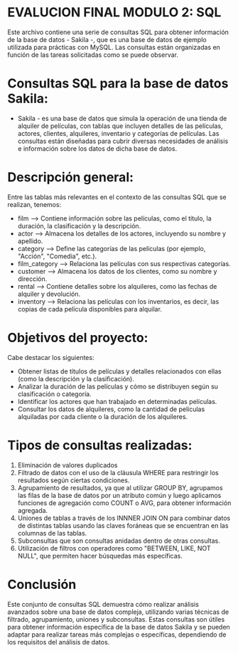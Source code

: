 
# EVALUCION FINAL MODULO 2: SQL

Este archivo contiene una serie de consultas SQL para obtener información de la base de datos - Sakila -, que es una base de datos de ejemplo utilizada para prácticas con MySQL. Las consultas están organizadas en función de las tareas solicitadas como se puede observar. 


# Consultas SQL para la base de datos Sakila:

- Sakila - es una base de datos que simula la operación de una tienda de alquiler de películas, con tablas que incluyen detalles de las películas, actores, clientes, alquileres, inventario y categorías de películas. Las consultas están diseñadas para cubrir diversas necesidades de análisis e información sobre los datos de dicha base de datos.

# Descripción general:

Entre las tablas más relevantes en el contexto de las consultas SQL que se realizan, tenemos:

- film --> Contiene información sobre las películas, como el título, la duración, la clasificación y la descripción.
- actor --> Almacena los detalles de los actores, incluyendo su nombre y apellido.
- category --> Define las categorías de las películas (por ejemplo, "Acción", "Comedia", etc.).
- film_category --> Relaciona las películas con sus respectivas categorías.
- customer --> Almacena los datos de los clientes, como su nombre y dirección.
- rental --> Contiene detalles sobre los alquileres, como las fechas de alquiler y devolución.
- inventory --> Relaciona las películas con los inventarios, es decir, las copias de cada película disponibles para alquilar.

# Objetivos del proyecto:

Cabe destacar los siguientes:

- Obtener listas de títulos de películas y detalles relacionados con ellas (como la descripción y la clasificación).
- Analizar la duración de las películas y cómo se distribuyen según su clasificación o categoría.
- Identificar los actores que han trabajado en determinadas películas.
- Consultar los datos de alquileres, como la cantidad de películas alquiladas por cada cliente o la duración de los alquileres.

# Tipos de consultas realizadas:

1. Eliminación de valores duplicados
2. Filtrado de datos con el uso de la cláusula WHERE para restringir los resultados según ciertas condiciones.
3. Agrupamiento de resultados, ya que al utilizar GROUP BY, agrupamos las filas de la base de datos por un atributo común y luego aplicamos funciones de agregación como COUNT o AVG, para obtener información agregada.
4. Uniones de tablas a través de los INNNER JOIN ON para combinar datos de distintas tablas usando las claves foráneas que se encuentran en las columnas de las tablas.
5. Subconsultas que son consultas anidadas dentro de otras consultas.
6. Utilización de filtros con operadores como "BETWEEN, LIKE, NOT NULL", que permiten hacer búsquedas más específicas.

# Conclusión

Este conjunto de consultas SQL demuestra cómo realizar análisis avanzados sobre una base de datos compleja, utilizando varias técnicas de filtrado, agrupamiento, uniones y subconsultas. Estas consultas son útiles para obtener información específica de la base de datos Sakila y se pueden adaptar para realizar tareas más complejas o específicas, dependiendo de los requisitos del análisis de datos.

